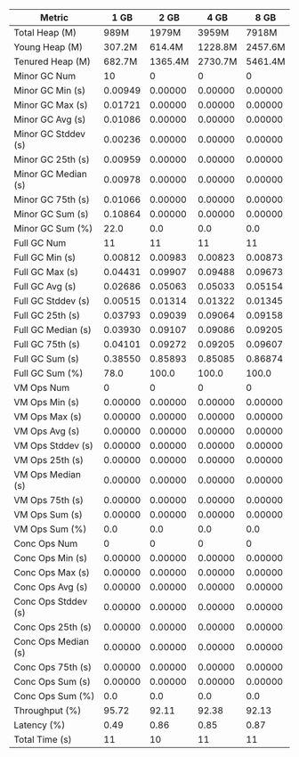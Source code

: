 | Metric | 1 GB | 2 GB | 4 GB | 8 GB |
|------|----|----|----|----|
| Total Heap (M) | 989M | 1979M | 3959M | 7918M |
| Young Heap (M) | 307.2M | 614.4M | 1228.8M | 2457.6M |
| Tenured Heap (M) | 682.7M | 1365.4M | 2730.7M | 5461.4M |
| Minor GC Num | 10 | 0 | 0 | 0 |
| Minor GC Min (s) | 0.00949 | 0.00000 | 0.00000 | 0.00000 |
| Minor GC Max (s) | 0.01721 | 0.00000 | 0.00000 | 0.00000 |
| Minor GC Avg (s) | 0.01086 | 0.00000 | 0.00000 | 0.00000 |
| Minor GC Stddev (s) | 0.00236 | 0.00000 | 0.00000 | 0.00000 |
| Minor GC 25th (s) | 0.00959 | 0.00000 | 0.00000 | 0.00000 |
| Minor GC Median (s) | 0.00978 | 0.00000 | 0.00000 | 0.00000 |
| Minor GC 75th (s) | 0.01066 | 0.00000 | 0.00000 | 0.00000 |
| Minor GC Sum (s) | 0.10864 | 0.00000 | 0.00000 | 0.00000 |
| Minor GC Sum (%) | 22.0 | 0.0 | 0.0 | 0.0 |
| Full GC Num | 11 | 11 | 11 | 11 |
| Full GC Min (s) | 0.00812 | 0.00983 | 0.00823 | 0.00873 |
| Full GC Max (s) | 0.04431 | 0.09907 | 0.09488 | 0.09673 |
| Full GC Avg (s) | 0.02686 | 0.05063 | 0.05033 | 0.05154 |
| Full GC Stddev (s) | 0.00515 | 0.01314 | 0.01322 | 0.01345 |
| Full GC 25th (s) | 0.03793 | 0.09039 | 0.09064 | 0.09158 |
| Full GC Median (s) | 0.03930 | 0.09107 | 0.09086 | 0.09205 |
| Full GC 75th (s) | 0.04101 | 0.09272 | 0.09205 | 0.09607 |
| Full GC Sum (s) | 0.38550 | 0.85893 | 0.85085 | 0.86874 |
| Full GC Sum (%) | 78.0 | 100.0 | 100.0 | 100.0 |
| VM Ops Num | 0 | 0 | 0 | 0 |
| VM Ops Min (s) | 0.00000 | 0.00000 | 0.00000 | 0.00000 |
| VM Ops Max (s) | 0.00000 | 0.00000 | 0.00000 | 0.00000 |
| VM Ops Avg (s) | 0.00000 | 0.00000 | 0.00000 | 0.00000 |
| VM Ops Stddev (s) | 0.00000 | 0.00000 | 0.00000 | 0.00000 |
| VM Ops 25th (s) | 0.00000 | 0.00000 | 0.00000 | 0.00000 |
| VM Ops Median (s) | 0.00000 | 0.00000 | 0.00000 | 0.00000 |
| VM Ops 75th (s) | 0.00000 | 0.00000 | 0.00000 | 0.00000 |
| VM Ops Sum (s) | 0.00000 | 0.00000 | 0.00000 | 0.00000 |
| VM Ops Sum (%) | 0.0 | 0.0 | 0.0 | 0.0 |
| Conc Ops Num | 0 | 0 | 0 | 0 |
| Conc Ops Min (s) | 0.00000 | 0.00000 | 0.00000 | 0.00000 |
| Conc Ops Max (s) | 0.00000 | 0.00000 | 0.00000 | 0.00000 |
| Conc Ops Avg (s) | 0.00000 | 0.00000 | 0.00000 | 0.00000 |
| Conc Ops Stddev (s) | 0.00000 | 0.00000 | 0.00000 | 0.00000 |
| Conc Ops 25th (s) | 0.00000 | 0.00000 | 0.00000 | 0.00000 |
| Conc Ops Median (s) | 0.00000 | 0.00000 | 0.00000 | 0.00000 |
| Conc Ops 75th (s) | 0.00000 | 0.00000 | 0.00000 | 0.00000 |
| Conc Ops Sum (s) | 0.00000 | 0.00000 | 0.00000 | 0.00000 |
| Conc Ops Sum (%) | 0.0 | 0.0 | 0.0 | 0.0 |
| Throughput (%) | 95.72 | 92.11 | 92.38 | 92.13 |
| Latency (%) | 0.49 | 0.86 | 0.85 | 0.87 |
| Total Time (s) | 11 | 10 | 11 | 11 |
